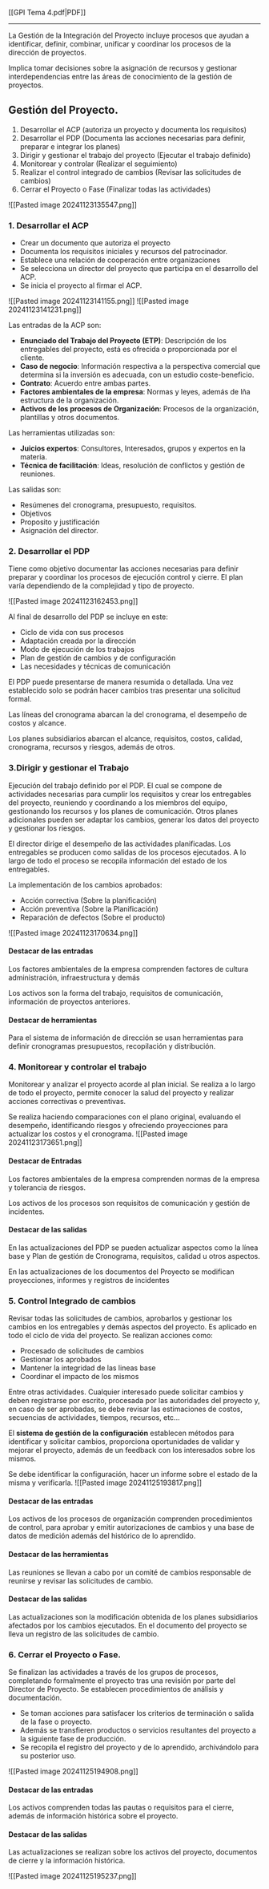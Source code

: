 [[GPI Tema 4.pdf|PDF]]
___
La Gestión de la Integración del Proyecto incluye procesos que ayudan a identificar, definir, combinar, unificar y coordinar los procesos de la dirección de proyectos.

Implica tomar decisiones sobre la asignación de recursos y gestionar interdependencias entre las áreas de conocimiento de la gestión de proyectos.

## Gestión del Proyecto.
1. Desarrollar el ACP (autoriza un proyecto y documenta los requisitos)
2. Desarrollar el PDP (Documenta las acciones necesarias para definir, preparar e integrar los planes)
3. Dirigir y gestionar el trabajo del proyecto (Ejecutar el trabajo definido)
4. Monitorear y controlar (Realizar el seguimiento)
5. Realizar el control integrado de cambios (Revisar las solicitudes de cambios)
6. Cerrar el Proyecto o Fase (Finalizar todas las actividades)

![[Pasted image 20241123135547.png]]

### 1. Desarrollar el ACP
+ Crear un documento que autoriza el proyecto
+ Documenta los requisitos iniciales y recursos del patrocinador.
+ Establece una relación de cooperación entre organizaciones
+ Se selecciona un director del proyecto que participa en el desarrollo del ACP.
+ Se inicia el proyecto al firmar el ACP.

![[Pasted image 20241123141155.png]]
![[Pasted image 20241123141231.png]]

Las entradas de la ACP son:
+ **Enunciado del Trabajo del Proyecto (ETP)**: Descripción de los entregables del proyecto, está es ofrecida o proporcionada por el cliente.
+ **Caso de negocio**: Información respectiva a la perspectiva comercial que determina si la inversión es adecuada, con un estudio coste-beneficio.
+ **Contrato**: Acuerdo entre ambas partes.
+ **Factores ambientales de la empresa**: Normas y leyes, además de lña estructura de la organización.
+ **Activos de los procesos de Organización**: Procesos de la organización, plantillas y otros documentos.

Las herramientas utilizadas son:
+ **Juicios expertos**: Consultores, Interesados, grupos y expertos en la materia.
+ **Técnica de facilitación**: Ideas, resolución de conflictos y gestión de reuniones.

Las salidas son:
+ Resúmenes del cronograma, presupuesto, requisitos.
+ Objetivos
+ Proposito y justificación
+ Asignación del director.

### 2. Desarrollar el PDP
Tiene como objetivo documentar las acciones necesarias para definir preparar y coordinar los procesos de ejecución control y cierre.
El plan varía dependiendo de la complejidad y tipo de proyecto.

![[Pasted image 20241123162453.png]]

Al final de desarrollo del PDP se incluye en este:
+ Ciclo de vida con sus procesos
+ Adaptación creada por la dirección
+ Modo de ejecución de los trabajos
+ Plan de gestión de cambios y de configuración
+ Las necesidades y técnicas de comunicación

El PDP puede presentarse de manera resumida o detallada. Una vez establecido solo se podrán hacer cambios tras presentar una solicitud formal.

Las líneas del cronograma abarcan la del cronograma, el desempeño de costos y alcance.

Los planes subsidiarios abarcan el alcance, requisitos, costos, calidad, cronograma, recursos y riesgos, además de otros.
### 3.Dirigir y gestionar el Trabajo
Ejecución del trabajo definido por el PDP. El cual se compone de actividades necesarias para cumplir los requisitos y crear los entregables del proyecto, reuniendo y coordinando a los miembros del equipo, gestionando los recursos y los planes de comunicación.
Otros planes adicionales pueden ser adaptar los cambios, generar los datos del proyecto y gestionar los riesgos.

El director dirige el desempeño de las actividades planificadas. Los entregables se producen como salidas de los procesos ejecutados. A lo largo de todo el proceso se recopila información del estado de los entregables.

La implementación de los cambios aprobados:
+ Acción correctiva (Sobre la planificación)
+ Acción preventiva (Sobre la Planificación)
+ Reparación de defectos (Sobre el producto)

![[Pasted image 20241123170634.png]]
#### Destacar de las entradas
Los factores ambientales de la empresa comprenden factores de cultura administración, infraestructura y demás

Los activos son la forma del trabajo, requisitos de comunicación, información de proyectos anteriores.
#### Destacar de herramientas
Para el sistema de información de dirección se usan herramientas para definir cronogramas presupuestos, recopilación y distribución.
### 4. Monitorear y controlar el trabajo
Monitorear y analizar el proyecto acorde al plan inicial. Se realiza a lo largo de todo el proyecto, permite conocer la salud del proyecto y realizar acciones correctivas o preventivas.

Se realiza haciendo comparaciones con el plano original, evaluando el desempeño, identificando riesgos y ofreciendo proyecciones para actualizar los costos y el cronograma.
![[Pasted image 20241123173651.png]]

#### Destacar de Entradas
Los factores ambientales de la empresa comprenden normas de la empresa y tolerancia de riesgos.

Los activos de los procesos son requisitos de comunicación y gestión de incidentes.

#### Destacar de las salidas
En las actualizaciones del PDP se pueden actualizar aspectos como la línea base y Plan de gestión de Cronograma, requisitos, calidad u otros aspectos.

En las actualizaciones de los documentos del Proyecto se modifican proyecciones, informes y registros de incidentes
### 5. Control Integrado de cambios
Revisar todas las solicitudes de cambios, aprobarlos y gestionar los cambios en los entregables y demás aspectos del proyecto. Es aplicado en todo el ciclo de vida del proyecto.
Se realizan acciones como: 
+ Procesado de solicitudes de cambios
+ Gestionar los aprobados
+ Mantener la integridad de las lineas base 
+ Coordinar el impacto de los mismos

Entre otras actividades.
Cualquier interesado puede solicitar cambios y deben registrarse por escrito, procesada por las autoridades del proyecto y, en caso de ser aprobadas, se debe revisar las estimaciones de costos, secuencias de actividades, tiempos, recursos, etc...

El **sistema de gestión de la configuración** establecen métodos para identificar y solicitar cambios, proporciona oportunidades de validar y mejorar el proyecto, además de un feedback con los interesados sobre los mismos. 

Se debe identificar la configuración, hacer un informe sobre el estado de la misma y verificarla.
![[Pasted image 20241125193817.png]]

#### Destacar de las entradas
Los activos de los procesos de organización comprenden procedimientos de control, para aprobar y emitir autorizaciones de cambios y una base de datos de medición además del histórico de lo aprendido.
#### Destacar de las herramientas
Las reuniones se llevan a cabo por un comité de cambios responsable de reunirse y revisar las solicitudes de cambio.
#### Destacar de las salidas
Las actualizaciones son la modificación obtenida de los planes subsidiarios afectados por los cambios ejecutados. En el documento del proyecto se lleva un registro de las solicitudes de cambio.
### 6. Cerrar el Proyecto o Fase.
Se finalizan las actividades a través de los grupos de procesos, completando formalmente el proyecto tras una revisión por parte del Director de Proyecto.
Se establecen procedimientos de análisis y documentación.

+ Se toman acciones para satisfacer los criterios de terminación o salida de la fase o proyecto.
+ Además se transfieren productos o servicios resultantes del proyecto a la siguiente fase de producción.
+ Se recopila el registro del proyecto y de lo aprendido,  archivándolo para su posterior uso.

![[Pasted image 20241125194908.png]]

#### Destacar de las entradas
Los activos comprenden todas las pautas o requisitos para el cierre, además de información histórica sobre el proyecto.
#### Destacar de las salidas
Las actualizaciones se realizan sobre los activos del proyecto, documentos de cierre y la información histórica.

![[Pasted image 20241125195237.png]]
